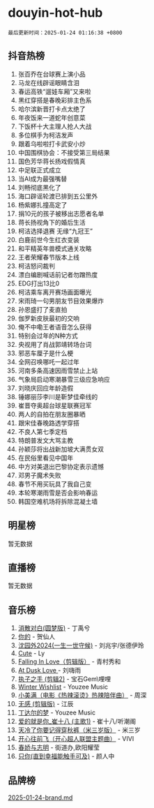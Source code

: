 # douyin-hot-hub

`最后更新时间：2025-01-24 01:16:38 +0800`

## 抖音热榜

1. 张百乔在台球赛上演小品
1. 马龙在线辟谣眼睛含泪
1. 春运高铁“遛娃车厢”又来啦
1. 黑红穿搭是春晚彩排主色系
1. 哈尔滨新晋打卡点太绝了
1. 年夜饭来一道蛇年创意菜
1. 下饭杯十大主理人抢人大战
1. 多位棋手为柯洁发声
1. 跟着乌啦啦打卡武安小炒
1. 中国围棋协会：不接受第三局结果
1. 国色芳华蒋长扬戏假情真
1. 中足联正式成立
1. 当AI成为最强嘴替
1. 刘畅彻底黑化了
1. 海口辟谣轮渡已排到五公里外
1. 杨紫娜扎撞高定了
1. 捐10元的孩子被移出志愿者名单
1. 蒋长扬视角下的婚后生活
1. 柯洁选择退赛 无缘“九冠王”
1. 白鹿前世今生红衣变装
1. 和平精英年兽模式通关攻略
1. 王者荣耀春节版本上线
1. 柯洁怒问裁判
1. 漂白编剧喊话前记者勿蹭热度
1. EDG打出13比0
1. 柯洁乘车离开赛场画面曝光
1. 宋雨琦一句男朋友节目效果爆炸
1. 孙恩盛打了麦直拍
1. 伽罗新皮肤最初的交响
1. 俺不中嘞王者语音怎么获得
1. 特别会过年的N种方式
1. 央视用了肖战郭靖转场台词
1. 邪恶车厘子是什么梗
1. 全网召唤哪吒一起过年
1. 河南多条高速因雨雪禁止上站
1. 气象局启动寒潮暴雪三级应急响应
1. 刘晓庆回应年龄造假
1. 锤娜丽莎李川是靳梦佳牵线的
1. 崔晋夺奥超台球星联赛冠军
1. 两人的自拍在朋友圈暴晒
1. 跟宋佳春晚路透学穿搭
1. 不良人第七季定档
1. 特朗普发文大骂主教
1. 孙颖莎将出战新加坡大满贯女双
1. 在民俗里看见中国年
1. 中方对美退出巴黎协定表示遗憾
1. 邓男子魔术失败
1. 春节不用买玩具了我自己变
1. 本轮寒潮雨雪是否会影响春运
1. 韩国空难机场将拆除混凝土墙

## 明星榜

暂无数据

## 直播榜

暂无数据

## 音乐榜

1. [消散对白(圆梦版)](https://sf5-hl-cdn-tos.douyinstatic.com/obj/tos-cn-ve-2774/og4jB5I5IizzoZVAAAzWgBMAsMDWoArfwBOiFs) - 丁禹兮
1. [你的](https://sf5-hl-cdn-tos.douyinstatic.com/obj/tos-cn-ve-2774/oYuIeKf42jB7sEV6B2upMdpYAgfrQWj0FeRegh) - 贺仙人
1. [沈园外2024(一生一世守候)](https://sf5-hl-cdn-tos.douyinstatic.com/obj/tos-cn-ve-2774/oAIYMHGCmKaYKFDd6FZBf9AfMfx1eErAAEJAFH) - 刘兆宇/张德伊玲
1. [Cute](https://sf5-hl-cdn-tos.douyinstatic.com/obj/tos-cn-ve-2774/o4IbIzHWKAAB4wsS5qMBRiiAlEBGTpQRNfFvuo) - Ly
1. [Falling In Love（剪辑版）](https://sf5-hl-cdn-tos.douyinstatic.com/obj/tos-cn-ve-2774/o8ajpA8zzgBPahbBIO8AcKGBLJezFCRd1wfP9f) - 青村秀和
1. [ At Dusk  Love ](https://sf5-hl-cdn-tos.douyinstatic.com/obj/tos-cn-ve-2774/o8CrpCf5CaYgI4ZrtQgMQAFEfuGqNnRSDQAPBc) - 刘嗨雨
1. [执子之手 (剪辑2)](https://sf5-hl-cdn-tos.douyinstatic.com/obj/tos-cn-ve-2774/oUoZLQjCc31XzqsBnBQUNgeKtYPBcgbFDwtfcu) - 宝石Gem\哩哩
1. [Winter Wishlist](https://sf5-hl-cdn-tos.douyinstatic.com/obj/tos-cn-ve-2774/oIIgUOeamCFCVAzxN6MFRLIBlLGpUqQxeeHrLE) - Youzee Music
1. [小美满（电影《热辣滚烫》热辣陪伴曲）](https://sf5-hl-cdn-tos.douyinstatic.com/obj/tos-cn-ve-2774/o0GAn2lSgfZIDUgtevCGDQYnFg4CwnrBaxbTZL) - 周深
1. [无感 (剪辑版)](https://sf6-cdn-tos.douyinstatic.com/obj/tos-cn-ve-2774/o0eIsUzJBDlQaQFC5OFlgbMEZC1TFYBftOBn6p) - 江辰
1. [丁达尔的梦](https://sf5-hl-cdn-tos.douyinstatic.com/obj/tos-cn-ve-2774/oMU3WirUZBVQkAC9ccG5P2IQirziZM2RTInUY) - Youzee Music
1. [爱的就是你_崔十八 (主歌1)](https://sf6-cdn-tos.douyinstatic.com/obj/tos-cn-ve-2774/oI5BO5DhFZ6UTcNCnZaOCBLtZ7WIMQGfgnXf5E) - 崔十八/听潮阁
1. [天冷了你要记得穿秋裤（米三岁版）](https://sf6-cdn-tos.douyinstatic.com/obj/tos-cn-ve-2774/oQlIwVIDWiZ6BQilAorS7MA0AgCkQDvcZAdm1) - 米三岁
1. [开心往前飞（开心超人联盟主题曲）](https://sf5-hl-cdn-tos.douyinstatic.com/obj/tos-cn-ve-2774/9d8fb7c82cf1421fb93a9fe925275e0a) - VIVI
1. [春娇与志明](https://sf5-hl-cdn-tos.douyinstatic.com/obj/tos-cn-ve-2774/e530d8fceb7044b39707d7f9ff54add1) - 街道办,欧阳耀莹
1. [只你(直到幸福能触手可及)](https://sf5-hl-cdn-tos.douyinstatic.com/obj/tos-cn-ve-2774/o0lBkRDzFTeaVSUz3ZZSCBVtZ5DIMQGfgmEAuE) - 颜人中

## 品牌榜

[2025-01-24-brand.md](2025-01-24-brand.md)
